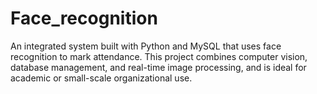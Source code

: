 # Face_recognition
An integrated system built with Python and MySQL that uses face recognition to mark attendance. This project combines computer vision, database management, and real-time image processing, and is ideal for academic or small-scale organizational use.
